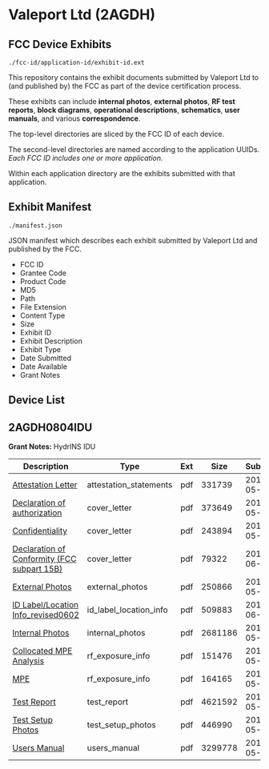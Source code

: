 # Valeport Ltd (2AGDH)
## FCC Device Exhibits

```
./fcc-id/application-id/exhibit-id.ext
```

This repository contains the exhibit documents submitted by Valeport Ltd to (and published by) the FCC as part of the device certification process.

These exhibits can include **internal photos**, **external photos**, **RF test reports**, **block diagrams**, **operational descriptions**, **schematics**, **user manuals**, and various **correspondence**.

The top-level directories are sliced by the FCC ID of each device.

The second-level directories are named according to the application UUIDs. *Each FCC ID includes one or more application.*

Within each application directory are the exhibits submitted with that application. 

## Exhibit Manifest

```
./manifest.json
```

JSON manifest which describes each exhibit submitted by Valeport Ltd and published by the FCC.

- FCC ID
- Grantee Code
- Product Code
- MD5
- Path
- File Extension
- Content Type
- Size
- Exhibit ID
- Exhibit Description
- Exhibit Type
- Date Submitted
- Date Available
- Grant Notes

## Device List
## 2AGDH0804IDU
**Grant Notes:** HydrINS IDU

| Description | Type | Ext | Size | Submitted | Available |
| ----------- | ---- | --- | ---- | --------- | --------- |
| [Attestation Letter](2AGDH0804IDU/1fd55a566ac4d6f011a8c16b360b92a6/2980096.pdf) | attestation_statements | pdf | 331739 | 2016-05-05 | 2016-05-06 |
| [Declaration of authorization](2AGDH0804IDU/1fd55a566ac4d6f011a8c16b360b92a6/2980097.pdf) | cover_letter | pdf | 373649 | 2016-05-05 | 2016-05-06 |
| [Confidentiality](2AGDH0804IDU/1fd55a566ac4d6f011a8c16b360b92a6/2980098.pdf) | cover_letter | pdf | 243894 | 2016-05-05 | 2016-05-06 |
| [Declaration of Conformity (FCC subpart 15B)](2AGDH0804IDU/1fd55a566ac4d6f011a8c16b360b92a6/3014069.pdf) | cover_letter | pdf | 79322 | 2016-06-02 | 2016-05-06 |
| [External Photos](2AGDH0804IDU/1fd55a566ac4d6f011a8c16b360b92a6/2980091.pdf) | external_photos | pdf | 250866 | 2016-05-05 | 2016-05-06 |
| [ID Label/Location Info_revised0602](2AGDH0804IDU/1fd55a566ac4d6f011a8c16b360b92a6/3014070.pdf) | id_label_location_info | pdf | 509883 | 2016-06-02 | 2016-05-06 |
| [Internal Photos](2AGDH0804IDU/1fd55a566ac4d6f011a8c16b360b92a6/2980093.pdf) | internal_photos | pdf | 2681186 | 2016-05-05 | 2016-05-06 |
| [Collocated MPE Analysis](2AGDH0804IDU/1fd55a566ac4d6f011a8c16b360b92a6/2980099.pdf) | rf_exposure_info | pdf | 151476 | 2016-05-05 | 2016-05-06 |
| [MPE](2AGDH0804IDU/1fd55a566ac4d6f011a8c16b360b92a6/2980101.pdf) | rf_exposure_info | pdf | 164165 | 2016-05-05 | 2016-05-06 |
| [Test Report](2AGDH0804IDU/1fd55a566ac4d6f011a8c16b360b92a6/2980100.pdf) | test_report | pdf | 4621592 | 2016-05-05 | 2016-05-06 |
| [Test Setup Photos](2AGDH0804IDU/1fd55a566ac4d6f011a8c16b360b92a6/2980095.pdf) | test_setup_photos | pdf | 446990 | 2016-05-05 | 2016-05-06 |
| [Users Manual](2AGDH0804IDU/1fd55a566ac4d6f011a8c16b360b92a6/2980092.pdf) | users_manual | pdf | 3299778 | 2016-05-05 | 2016-05-06 |
